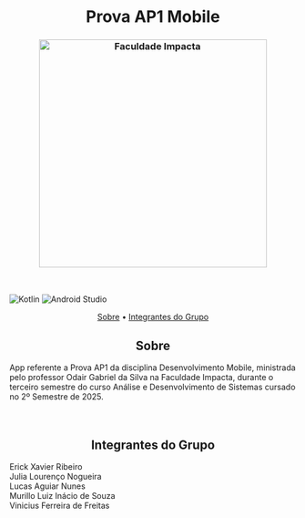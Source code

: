 <h1 align="center"; style="font-weight: bold;">Prova AP1 Mobile</h1>

<h3 align="center"><img  alt="Faculdade Impacta" width = "400px" src="https://www.impacta.edu.br/themes/wc_agenciar3/images/logo-new.png"></h3>

<br>

![Kotlin](https://img.shields.io/badge/kotlin-%237F52FF.svg?style=for-the-badge&logo=kotlin&logoColor=white)
![Android Studio](https://img.shields.io/badge/android%20studio-346ac1?style=for-the-badge&logo=android%20studio&logoColor=white)

<p align="center">
    <a href="#sobre">Sobre</a> •
    <a href="#grupo">Integrantes do Grupo</a>
</p>

<h2 id="sobre" align="center">Sobre</h2>
App referente a Prova AP1 da disciplina Desenvolvimento Mobile, ministrada pelo professor Odair Gabriel da Silva na Faculdade Impacta, durante o terceiro semestre do curso Análise e Desenvolvimento de Sistemas cursado no 2º Semestre de 2025.
<br><br>

<br>

<h2 id="grupo" align="center">Integrantes do Grupo</h2>
Erick Xavier Ribeiro<br>
Julia Lourenço Nogueira<br>
Lucas Aguiar Nunes<br>
Murillo Luiz Inácio de Souza<br>
Vinicius Ferreira de Freitas

